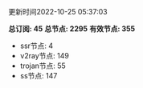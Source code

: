 更新时间2022-10-25 05:37:03

**总订阅: 45**
**总节点: 2295**
**有效节点: 355**
- ssr节点: 4
- v2ray节点: 149
- trojan节点: 55
- ss节点: 147
